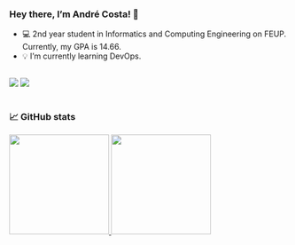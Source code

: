 ### Hey there, I’m André Costa! 👋

- 💻 2nd year student in Informatics and Computing Engineering on FEUP. Currently, my GPA is 14.66.
- 💡 I’m currently learning DevOps.

##

<div>
    <a href="https://www.instagram.com/andre11costa11" target="_blank"><img src="https://img.shields.io/badge/Instagram-E4405F?style=for-the-badge&logo=instagram&logoColor=white" target="_blank"></a>
    <a href="andre11costa11@gmail.com" target="_blank"><img src="https://img.shields.io/badge/Gmail-D14836?style=for-the-badge&logo=gmail&logoColor=white" target="_blank"></a>
</div>

<!--
- 📫 How to reach me: 
>- Instagram - [@andre11costa11](https://www.instagram.com/andre11costa11)
>- Email - andre11costa11@gmail.com

- 👯 I’m looking to collaborate on ...
- 🤔 I’m looking for help with ...
- 💬 Ask me about ...
- 😄 Pronouns: ...
- ⚡ Fun fact: ...

emojipedia - todos os emojis
-->
<br>

### 📈 GitHub stats
<div>
    <a href="https://github.com/iamaccosta">
    <img height="180em" src="https://github-readme-stats.vercel.app/api?username=iamaccosta&show_icons=true&theme=dracula&include_all_commits=true&cout_private=true"/>
    <img height="180em" src="https://github-readme-stats.vercel.app/api/top-langs/?username=iamaccosta&layout=compact&langs_count=16&theme=dracula"/>
</div>
    
